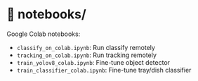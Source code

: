 # 📂 notebooks/

Google Colab notebooks:

- `classify_on_colab.ipynb`: Run classify remotely
- `tracking_on_colab.ipynb`: Run tracking remotely
- `train_yolov8_colab.ipynb`: Fine-tune object detector
- `train_classifier_colab.ipynb`: Fine-tune tray/dish classifier
